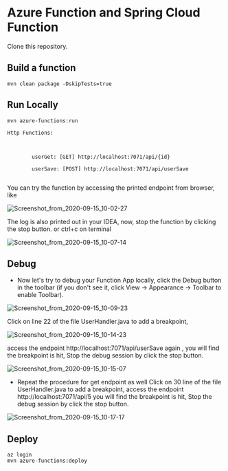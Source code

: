 # Azure Function and Spring Cloud Function

Clone this repository.


## Build a function

```
mvn clean package -DskipTests=true
```

## Run Locally

```
mvn azure-functions:run
```

```
Http Functions:

     

        userGet: [GET] http://localhost:7071/api/{id}

        userSave: [POST] http://localhost:7071/api/userSave
        
```

You can try the function by accessing the printed endpoint from browser, like

![Screenshot_from_2020-09-15_10-02-27](/uploads/9a653c6a16cd61813d97b0f926ebade0/Screenshot_from_2020-09-15_10-02-27.png)

The log is also printed out in your IDEA, now, stop the function by clicking the stop button. or ctrl+c on terminal

![Screenshot_from_2020-09-15_10-07-14](/uploads/28b0429956276765bfca409c54347b28/Screenshot_from_2020-09-15_10-07-14.png)

## Debug
- Now let's try to debug your Function App locally, click the Debug button in the toolbar 
(if you don't see it, click View -> Appearance -> Toolbar to enable Toolbar).

![Screenshot_from_2020-09-15_10-09-23](/uploads/e5280ca04de02e3e9e77cddae921fc36/Screenshot_from_2020-09-15_10-09-23.png)

Click on line 22 of the file UserHandler.java to add a breakpoint, 

![Screenshot_from_2020-09-15_10-14-23](/uploads/0d07f5f7bed3fdb0b9e74b573c70daaa/Screenshot_from_2020-09-15_10-14-23.png)

access the endpoint http://localhost:7071/api/userSave 
again , you will find the breakpoint is hit, Stop the debug session by click the stop button.

![Screenshot_from_2020-09-15_10-15-07](/uploads/bb1647ec4e924ed84ec7c9a536fb0a81/Screenshot_from_2020-09-15_10-15-07.png)

- Repeat the procedure for get endpoint as well
Click on 30 line  of the file UserHandler.java to add a breakpoint, access the endpoint http://localhost:7071/api/5 
you will find the breakpoint is hit, Stop the debug session by click the stop button.

![Screenshot_from_2020-09-15_10-17-17](/uploads/c4239583c39503c8c800288bac637491/Screenshot_from_2020-09-15_10-17-17.png)


## Deploy

```
az login
mvn azure-functions:deploy
```
